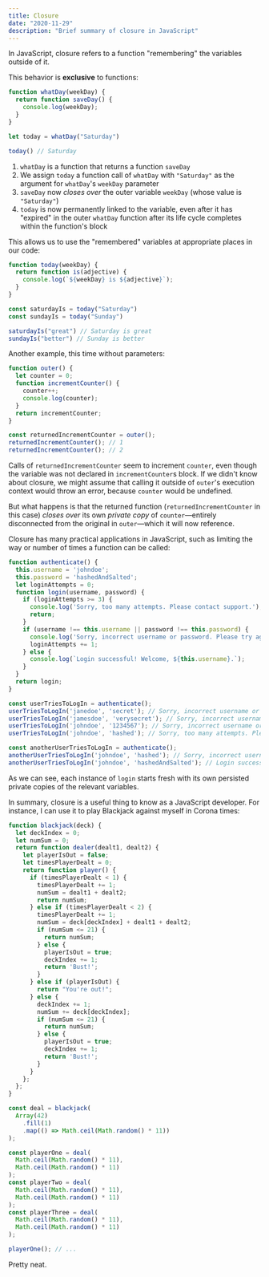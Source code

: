 ```yaml
---
title: Closure
date: "2020-11-29"
description: "Brief summary of closure in JavaScript"
---
```


In JavaScript, closure refers to a function "remembering" the variables outside of it.

This behavior is **exclusive** to functions:

```javascript
function whatDay(weekDay) {
  return function saveDay() {
    console.log(weekDay);
  }
}

let today = whatDay("Saturday")

today() // Saturday
```

1. `whatDay` is a function that returns a function `saveDay`
2. We assign `today` a function call of `whatDay` with `"Saturday"` as the argument for `whatDay`'s `weekDay` parameter
3. `saveDay` now *closes over* the outer variable `weekDay` (whose value is `"Saturday"`)
4. `today` is now permanently linked to the variable, even after it has "expired" in the outer `whatDay` function after its life cycle completes within the function's block

This allows us to use the "remembered" variables at appropriate places in our code:

```javascript
function today(weekDay) {
  return function is(adjective) {
    console.log(`${weekDay} is ${adjective}`);
  }
}

const saturdayIs = today("Saturday")
const sundayIs = today("Sunday")

saturdayIs("great") // Saturday is great
sundayIs("better") // Sunday is better
```

Another example, this time without parameters:

```javascript
function outer() {
  let counter = 0;
  function incrementCounter() {
    counter++;
    console.log(counter);
  }
  return incrementCounter;
}

const returnedIncrementCounter = outer();
returnedIncrementCounter(); // 1
returnedIncrementCounter(); // 2
```

Calls of `returnedIncrementCounter` seem to increment `counter`, even though the variable was not declared in `incrementCounter`s block. If we didn't know about closure, we might assume that calling it outside of `outer`'s execution context would throw an error, because `counter` would be undefined.

But what happens is that the returned function (`returnedIncrementCounter` in this case) *closes over* its own *private copy* of `counter`—entirely disconnected from the original in `outer`—which it will now reference.

Closure has many practical applications in JavaScript, such as limiting the way or number of times a function can be called:

```javascript
function authenticate() {
  this.username = 'johndoe';
  this.password = 'hashedAndSalted';
  let loginAttempts = 0;
  function login(username, password) {
    if (loginAttempts >= 3) {
      console.log('Sorry, too many attempts. Please contact support.');
      return;
    }
    if (username !== this.username || password !== this.password) {
      console.log('Sorry, incorrect username or password. Please try again.');
      loginAttempts += 1;
    } else {
      console.log(`Login successful! Welcome, ${this.username}.`);
    }
  }
  return login;
}

const userTriesToLogIn = authenticate();
userTriesToLogIn('janedoe', 'secret'); // Sorry, incorrect username or password. Please try again.
userTriesToLogIn('jamesdoe', 'verysecret'); // Sorry, incorrect username or password. Please try again.
userTriesToLogIn('johndoe', '1234567'); // Sorry, incorrect username or password. Please try again.
userTriesToLogIn('johndoe', 'hashed'); // Sorry, too many attempts. Please contact support.

const anotherUserTriesToLogIn = authenticate();
anotherUserTriesToLogIn('johndoe', 'hashed'); // Sorry, incorrect username or password. Please try again.
anotherUserTriesToLogIn('johndoe', 'hashedAndSalted'); // Login successful! Welcome, johndoe.
```

As we can see, each instance of `login` starts fresh with its own persisted private copies of the relevant variables.

In summary, closure is a useful thing to know as a JavaScript developer. For instance, I can use it to play Blackjack against myself in Corona times:

```javascript
function blackjack(deck) {
  let deckIndex = 0;
  let numSum = 0;
  return function dealer(dealt1, dealt2) {
    let playerIsOut = false;
    let timesPlayerDealt = 0;
    return function player() {
      if (timesPlayerDealt < 1) {
        timesPlayerDealt += 1;
        numSum = dealt1 + dealt2;
        return numSum;
      } else if (timesPlayerDealt < 2) {
        timesPlayerDealt += 1;
        numSum = deck[deckIndex] + dealt1 + dealt2;
        if (numSum <= 21) {
          return numSum;
        } else {
          playerIsOut = true;
          deckIndex += 1;
          return 'Bust!';
        }
      } else if (playerIsOut) {
        return "You're out!";
      } else {
        deckIndex += 1;
        numSum += deck[deckIndex];
        if (numSum <= 21) {
          return numSum;
        } else {
          playerIsOut = true;
          deckIndex += 1;
          return 'Bust!';
        }
      }
    };
  };
}

const deal = blackjack(
  Array(42)
    .fill(1)
    .map(() => Math.ceil(Math.random() * 11))
);

const playerOne = deal(
  Math.ceil(Math.random() * 11),
  Math.ceil(Math.random() * 11)
);
const playerTwo = deal(
  Math.ceil(Math.random() * 11),
  Math.ceil(Math.random() * 11)
);
const playerThree = deal(
  Math.ceil(Math.random() * 11),
  Math.ceil(Math.random() * 11)
);

playerOne(); // ...
```

Pretty neat.

